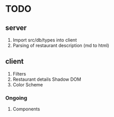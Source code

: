 # TODO

## server

1. Import src/db/types into client
2. Parsing of restaurant description (md to html)

## client

1. Filters
2. Restaurant details Shadow DOM
3. Color Scheme

### Ongoing

1. Components
